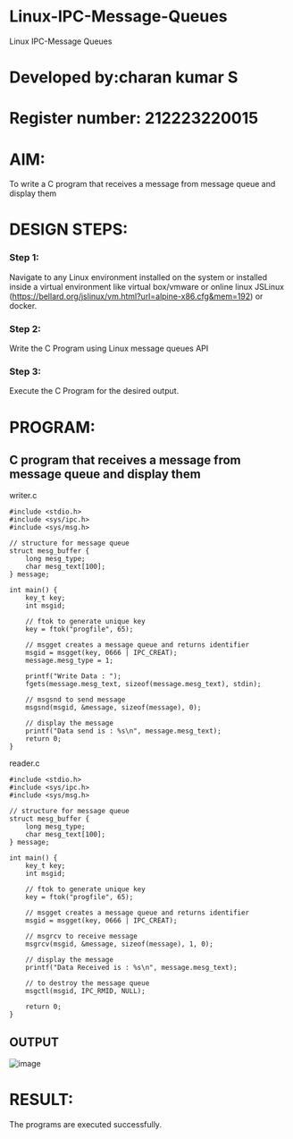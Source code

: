 # Linux-IPC-Message-Queues
Linux IPC-Message Queues
# Developed by:charan kumar S
# Register number: 212223220015

# AIM:
To write a C program that receives a message from message queue and display them

# DESIGN STEPS:

### Step 1:

Navigate to any Linux environment installed on the system or installed inside a virtual environment like virtual box/vmware or online linux JSLinux (https://bellard.org/jslinux/vm.html?url=alpine-x86.cfg&mem=192) or docker.

### Step 2:

Write the C Program using Linux message queues API 

### Step 3:

Execute the C Program for the desired output. 

# PROGRAM:

## C program that receives a message from message queue and display them
writer.c
```
#include <stdio.h> 
#include <sys/ipc.h> 
#include <sys/msg.h> 

// structure for message queue 
struct mesg_buffer { 
    long mesg_type; 
    char mesg_text[100]; 
} message; 

int main() { 
    key_t key; 
    int msgid; 

    // ftok to generate unique key 
    key = ftok("progfile", 65); 

    // msgget creates a message queue and returns identifier 
    msgid = msgget(key, 0666 | IPC_CREAT); 
    message.mesg_type = 1; 

    printf("Write Data : "); 
    fgets(message.mesg_text, sizeof(message.mesg_text), stdin);

    // msgsnd to send message 
    msgsnd(msgid, &message, sizeof(message), 0); 

    // display the message 
    printf("Data send is : %s\n", message.mesg_text); 
    return 0; 
}
```
reader.c
```
#include <stdio.h>
#include <sys/ipc.h>
#include <sys/msg.h>

// structure for message queue
struct mesg_buffer {
    long mesg_type;
    char mesg_text[100];
} message;

int main() {
    key_t key;
    int msgid;

    // ftok to generate unique key
    key = ftok("progfile", 65);

    // msgget creates a message queue and returns identifier
    msgid = msgget(key, 0666 | IPC_CREAT);

    // msgrcv to receive message
    msgrcv(msgid, &message, sizeof(message), 1, 0);

    // display the message
    printf("Data Received is : %s\n", message.mesg_text);

    // to destroy the message queue
    msgctl(msgid, IPC_RMID, NULL);

    return 0;
}
```



## OUTPUT
![image](https://github.com/user-attachments/assets/f007ce57-4942-4b5b-a1a5-a3c6ca452bae)


# RESULT:
The programs are executed successfully.
